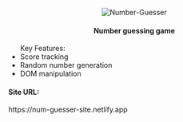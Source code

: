 <div align="center">

![Number-Guesser](https://github.com/DanieliusRyliskis/Banking-site/assets/149377426/e8cdd921-882d-4342-ab1d-729c053b99e7)
</div>
<h4 align="center">Number guessing game</h4>
<ul>Key Features:
<li>Score tracking</li>
<li>Random number generation</li>
<li>DOM manipulation</li>
</ul>
<h4>Site URL:</h4>
https://num-guesser-site.netlify.app
